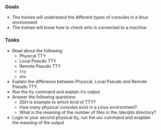 
### Goals
- The trainee will understand the different types of consules in a linux environment
- The trainee will know how to check who is connected to a machine

### Tasks
- Read about the following:
  - Physical TTY
  - Local Pseudo TTY
  - Remote Pseudo TTY
  - `tty`
  - `who`
- Explain the difference between Physical, Local Pseudo and Remote Pseudo TTY.
- Run the tty command and explain it’s output
- Answer the following questions:
  - SSH is example to which kind of TTY?
  - How many physical consoles exist in a Linux environment?
  - What is the meaning of the number of files in the /dev/pts directory?
- Login to your second physical tty, run the `who` command and exaplain the meaning of the output